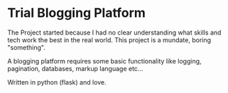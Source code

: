 # Trial Blogging Platform

The Project started because I had no clear understanding what skills and tech work the best in the real world. This project is a mundate, boring "something".

A blogging platform requires some basic functionality like logging, pagination, databases, markup language etc...

Written in python (flask) and love.
